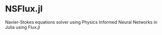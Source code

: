 # NSFlux.jl
Navier-Stokes equations solver using Physics Informed Neural Networks in Julia using Flux.jl
